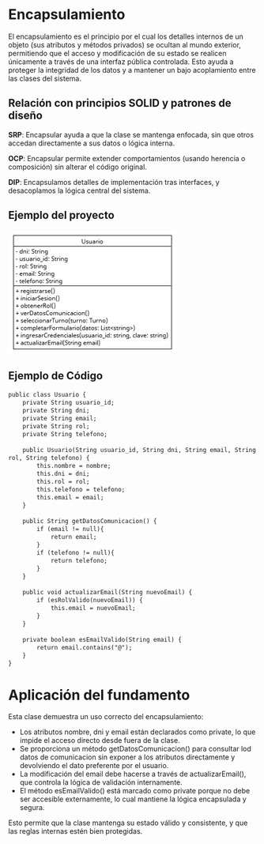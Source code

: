  # Encapsulamiento

El encapsulamiento es el principio por el cual los detalles internos de un objeto (sus atributos y métodos privados) se ocultan al mundo exterior, permitiendo que el acceso y modificación de su estado se realicen únicamente a través de una interfaz pública controlada. Esto ayuda a proteger la integridad de los datos y a mantener un bajo acoplamiento entre las clases del sistema.

## Relación con principios SOLID y patrones de diseño

**SRP**: Encapsular ayuda a que la clase se mantenga enfocada, sin que otros accedan directamente a sus datos o lógica interna.

**OCP**: Encapsular permite extender comportamientos (usando herencia o composición) sin alterar el código original.

**DIP**: Encapsulamos detalles de implementación tras interfaces, y desacoplamos la lógica central del sistema.

## Ejemplo del proyecto
![](../imagenes/Encapsulamiento.png)

## Ejemplo de Código

```
public class Usuario {
    private String usuario_id;
    private String dni;
    private String email;
    private String rol;
    private String telefono;

    public Usuario(String usuario_id, String dni, String email, String rol, String telefono) {
        this.nombre = nombre;
        this.dni = dni;
        this.rol = rol;
        this.telefono = telefono;
        this.email = email;
    }

    public String getDatosComunicacion() {
        if (email != null){
            return email;
        }
        if (telefono != null){
            return telefono;
        }
    }

    public void actualizarEmail(String nuevoEmail) {
        if (esRolValido(nuevoEmail)) {
            this.email = nuevoEmail;
        }
    }

    private boolean esEmailValido(String email) {
        return email.contains("@");
    }
}
```

# Aplicación del fundamento

Esta clase demuestra un uso correcto del encapsulamiento:
* Los atributos nombre, dni y email están declarados como private, lo que impide el acceso directo desde fuera de la clase.
* Se proporciona un método getDatosComunicacion() para consultar lod datos de comunicacion sin exponer a los atributos directamente y devolviendo el dato preferente por el usuario.
* La modificación del email debe hacerse a través de actualizarEmail(), que controla la lógica de validación internamente.
* El método esEmailValido() está marcado como private porque no debe ser accesible externamente, lo cual mantiene la lógica encapsulada y segura.

Esto permite que la clase mantenga su estado válido y consistente, y que las reglas internas estén bien protegidas.